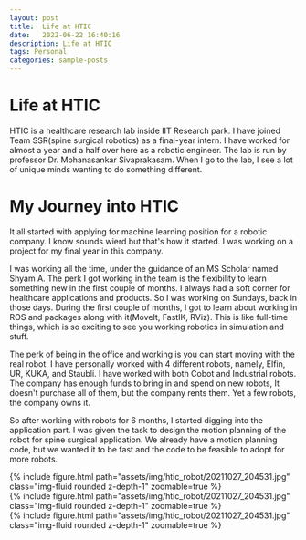 ```yaml
---
layout: post
title:  Life at HTIC
date:   2022-06-22 16:40:16
description: Life at HTIC  
tags: Personal
categories: sample-posts
---
```

<h1>
Life at HTIC
</h1>

HTIC is a healthcare research lab inside IIT Research park. I have joined Team SSR(spine surgical robotics) as a final-year intern. I have worked for almost a year and a half over here as a robotic engineer. The lab is run by professor Dr. Mohanasankar Sivaprakasam. When I go to the lab, I see a lot of unique minds wanting to do something different. 


<h1>
My Journey into HTIC
</h1>


It all started with applying for machine learning position for a robotic company. I know sounds wierd but that's how it started. I was working on a project for my final year in this company.


I was working all the time, under the guidance of an MS Scholar named Shyam A. The perk I got working in the team is the flexibility to learn something new in the first couple of months. I always had a soft corner for healthcare applications and products. So I was working on Sundays, back in those days. During the first couple of months, I got to learn about working in ROS and packages along with it(MoveIt, FastIK, RViz). This is like full-time things, which is so exciting to see you working robotics in simulation and stuff. 

The perk of being in the office and working is you can start moving with the real robot. I have personally worked with 4 different robots, namely, Elfin, UR, KUKA, and Staubli. I have worked with both Cobot and Industrial robots. The company has enough funds to bring in and spend on new robots, It doesn't purchase all of them, but the company rents them. Yet a few robots, the company owns it.

So after working with robots for 6 months, I started digging into the application part. I was given the task to design the motion planning of the robot for spine surgical application. We already have a motion planning code, but we wanted it to be fast and the code to be feasible to adopt for more robots. 


<div class="row mt-3">
    <div class="col-sm mt-3 mt-md-0">
        {% include figure.html path="assets/img/htic_robot/20211027_204531.jpg" class="img-fluid rounded z-depth-1" zoomable=true %}
    </div>
    <div class="col-sm mt-3 mt-md-0">
        {% include figure.html path="assets/img/htic_robot/20211027_204531.jpg" class="img-fluid rounded z-depth-1" zoomable=true %}
    </div>
    <div class="col-sm mt-3 mt-md-0">
        {% include figure.html path="assets/img/htic_robot/20211027_204531.jpg" class="img-fluid rounded z-depth-1" zoomable=true %}
    </div>
</div>